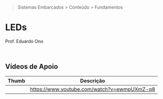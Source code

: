 > Sistemas Embarcados > Conteúdo > Fundamentos

# LEDs

Prof. Eduardo Ono

<br>

## Vídeos de Apoio

| Thumb | Descrição |
| :-: | --- |
| | https://www.youtube.com/watch?v=ewmpUXmZ-q8

<br>
